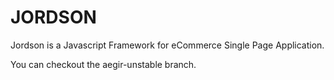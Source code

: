 # JORDSON

Jordson is a Javascript Framework for eCommerce Single Page Application.

You can checkout the aegir-unstable branch.
